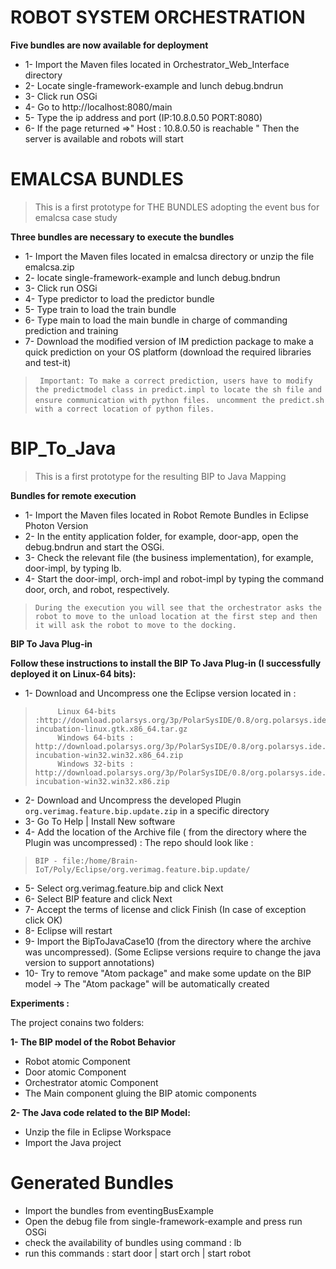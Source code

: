 # ROBOT SYSTEM ORCHESTRATION

**Five bundles are now available for deployment**
*  1- Import the Maven files located in  Orchestrator_Web_Interface directory 
*  2- Locate single-framework-example and lunch debug.bndrun
*  3- Click run OSGi
*  4- Go to http://localhost:8080/main
*  5- Type the ip address and port (IP:10.8.0.50 PORT:8080)
*  6- If the page returned =>" Host : 10.8.0.50 is reachable "  Then the server is available and robots will start 



# EMALCSA BUNDLES
> This is a first prototype for THE BUNDLES adopting the event bus for emalcsa case study

**Three bundles are necessary to execute the bundles**
*  1- Import the Maven files located in emalcsa directory or unzip the file emalcsa.zip
*  2- locate single-framework-example and lunch debug.bndrun
*  3- Click run OSGi
*  4- Type predictor to load the predictor bundle
*  5- Type train to load the train bundle
*  6- Type main to load the main bundle in charge of commanding prediction and training
*  7- Download the modified version of IM prediction package to make a quick prediction on your OS platform (download the required libraries and test-it) 

>    ` Important: To make a correct prediction, users have to modify the predictmodel class in predict.impl to locate the sh file and ensure communication with python files.`
>    ` uncomment the predict.sh with a correct location of python files.`


# BIP_To_Java

> This is a first prototype for the resulting BIP to Java Mapping 



**Bundles for remote execution**
*  1- Import the Maven files located in Robot Remote Bundles in Eclipse Photon Version
*  2- In the entity application folder, for example, door-app, open the debug.bndrun and start the OSGi.
*  3- Check the relevant file (the business implementation), for example, door-impl, by typing lb.
*  4- Start the door-impl, orch-impl and robot-impl by typing the command door, orch, and robot, respectively.
>    `During the execution you will see that the orchestrator asks the robot to move to the unload location at the first step and then it will ask the robot to move to the docking.`




**BIP To Java Plug-in**

**Follow these instructions to install the BIP To Java Plug-in (I successfully deployed it on Linux-64 bits):**

*  1- Download and Uncompress one the Eclipse version located in : 
>          Linux 64-bits :http://download.polarsys.org/3p/PolarSysIDE/0.8/org.polarsys.ide.0.8-incubation-linux.gtk.x86_64.tar.gz
>          Windows 64-bits : http://download.polarsys.org/3p/PolarSysIDE/0.8/org.polarsys.ide.0.8-incubation-win32.win32.x86_64.zip
>          Windows 32-bits : http://download.polarsys.org/3p/PolarSysIDE/0.8/org.polarsys.ide.0.8-incubation-win32.win32.x86.zip




* 2- Download and Uncompress the developed Plugin `org.verimag.feature.bip.update.zip` in a specific directory         
* 3- Go To Help | Install New software 
* 4- Add the location of the Archive file ( from the directory where the Plugin was uncompressed) : The repo should look like :
>  `BIP - file:/home/Brain-IoT/Poly/Eclipse/org.verimag.feature.bip.update/` 

* 5- Select org.verimag.feature.bip  and click Next
* 6- Select BIP feature and click Next
* 7- Accept the terms of license and click Finish (In case of exception click OK)
* 8- Eclipse will restart
* 9- Import the BipToJavaCase10 (from the directory where the archive was uncompressed). (Some Eclipse versions require to change the java version to support annotations)
* 10- Try to remove "Atom package" and make some update on the BIP model -> The "Atom package" will be automatically created

**Experiments :**

The project conains two folders:

**1- The BIP model of the Robot Behavior**
* Robot atomic Component
* Door atomic Component
* Orchestrator atomic Component
* The Main component gluing the BIP atomic components

**2- The Java code related to the BIP Model:**
* Unzip the file in Eclipse Workspace
* Import the Java project

# Generated Bundles
* Import the bundles from eventingBusExample
* Open the debug file from single-framework-example and press run OSGi
* check the availability of bundles using  command : lb
* run this commands : start door | start orch | start robot
